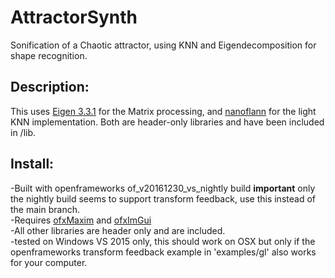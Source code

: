 # AttractorSynth
Sonification of a Chaotic attractor, using KNN and Eigendecomposition for shape recognition.


## Description:
This uses [Eigen 3.3.1]( http://eigen.tuxfamily.org/ ) for the Matrix processing, and [nanoflann]( https://github.com/jlblancoc/nanoflann ) for the light KNN implementation. Both are header-only libraries and have been included in /lib.

## Install:
-Built with openframeworks of_v20161230_vs_nightly build **important** only the nightly build seems to support transform feedback, use this instead of the main branch.  
-Requires [ofxMaxim]( https://github.com/micknoise/Maximilian ) and [ofxImGui]( https://github.com/jvcleave/ofxImGui )  
-All other libraries are header only and are included.  
-tested on Windows VS 2015 only, this should work on OSX but only if the openframeworks transform feedback example in 'examples/gl' also works for your computer.   
